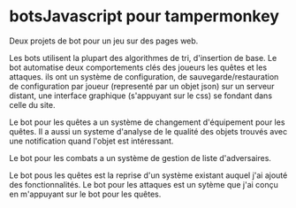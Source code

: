 # botsJavascript pour tampermonkey

Deux projets de bot pour un jeu sur des pages web.

Les bots utilisent la plupart des algorithmes de tri, d'insertion de base.
Le bot automatise deux comportements clés des joueurs les quêtes et les attaques.
ils ont un système de configuration,
                   de sauvegarde/restauration de configuration par joueur (representé par un objet json) sur un serveur distant,
                   une interface graphique (s'appuyant sur le css) se fondant dans celle du site.
                    
Le bot pour les quêtes a un système de changement d'équipement pour les quêtes.
Il a aussi un systeme d'analyse de le qualité des objets trouvés avec une notification quand l'objet est intéressant.

Le bot pour les combats a un système de gestion de liste d'adversaires.

Le bot pous les quêtes est la reprise d'un système existant auquel j'ai ajouté des fonctionnalités.
Le bot pour les attaques est un sytème que j'ai conçu en m'appuyant sur le bot pour les quêtes.
                                      
